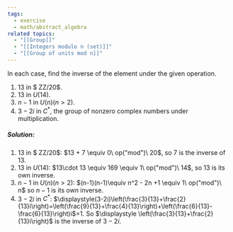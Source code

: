 ```yaml
---
tags:
  - exercise
  - math/abstract_algebra
related topics:
  - "[[Group]]"
  - "[[Integers modulo n (set)]]"
  - "[[Group of units mod n]]"
---
```

In each case, find the inverse of the element under the given operation. 
1. $13$ in $ ZZ/20$.
2. $13$ in $U(14)$.
3. $n − 1$ in $U(n) (n > 2)$.
4. $3 − 2i$ in $C^*$, the group of nonzero complex numbers under multiplication.
##### Solution:
1. $13$ in $ ZZ/20$:
	$13 + 7 \equiv 0\ op("mod")\ 20$, so $7$ is the inverse of $13$.
2. $13$ in $U(14)$:
	$13\cdot 13 \equiv 169 \equiv 1\ op("mod")\ 14$, so $13$ is its own inverse.
3. $n − 1$ in $U(n) (n > 2)$:
	$(n-1)(n-1)\equiv n^2 - 2n +1 \equiv 1\ op("mod")\ n$ so $n-1$ is its own inverse.
4. $3 − 2i$ in $C^*$:
	$\displaystyle(3-2i)\left(\frac{3}{13}+\frac{2}{13}i\right)=\left(\frac{9}{13}+\frac{4}{13}\right)+\left(\frac{6}{13}-\frac{6}{13}\right)i$=1. So $\displaystyle \left(\frac{3}{13}+\frac{2}{13}i\right)$ is the inverse of $3-2i$.